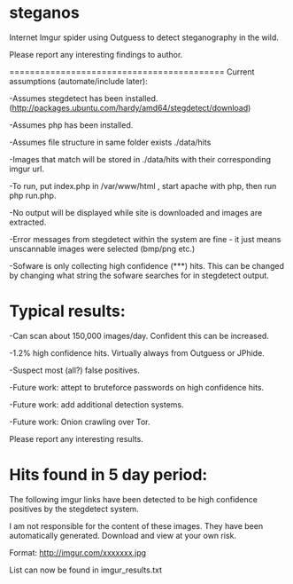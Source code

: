 steganos
=========================================


Internet Imgur spider using Outguess to detect steganography in the wild.


Please report any interesting findings to author.


==========================================
Current assumptions (automate/include later):

-Assumes stegdetect has been installed.
(http://packages.ubuntu.com/hardy/amd64/stegdetect/download)

-Assumes php has been installed.

-Assumes file structure in same folder exists ./data/hits

-Images that match will be stored in ./data/hits with their corresponding imgur url.

-To run, put index.php in /var/www/html , start apache with php, then run php run.php.

-No output will be displayed while site is downloaded and images are extracted.

-Error messages from stegdetect within the system are fine - it just means unscannable images were selected (bmp/png etc.)

-Sofware is only collecting high confidence (***) hits.  This can be changed by changing what string the sofware searches for in stegdetect output.




Typical results:
===========================
-Can scan about 150,000 images/day.  Confident this can be increased.

-1.2% high confidence hits.  Virtually always from Outguess or JPhide.

-Suspect most (all?) false positives.

-Future work: attept to bruteforce passwords on high confidence hits.

-Future work: add additional detection systems.

-Future work: Onion crawling over Tor.


Please report any interesting results. 




Hits found in 5 day period:
===========================


The following imgur links have been detected to be high confidence positives by the stegdetect system.

I am not responsible for the content of these images. They have been automatically generated.  Download and view at your own risk.

Format: http://imgur.com/xxxxxxx.jpg

List can now be found in imgur_results.txt

